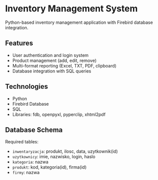 # Inventory Management System

Python-based inventory management application with Firebird database integration.

## Features
- User authentication and login system
- Product management (add, edit, remove)
- Multi-format reporting (Excel, TXT, PDF, clipboard)
- Database integration with SQL queries

## Technologies
- Python
- Firebird Database
- SQL
- Libraries: fdb, openpyxl, pyperclip, xhtml2pdf

## Database Schema
Required tables:
- `inwentaryzacja`: produkt, ilosc, data, uzytkownik(id)
- `uzytkownicy`: imie, nazwisko, login, haslo
- `kategoria`: nazwa
- `produkt`: kod, kategoria(id), firma(id)
- `firmy`: nazwa
